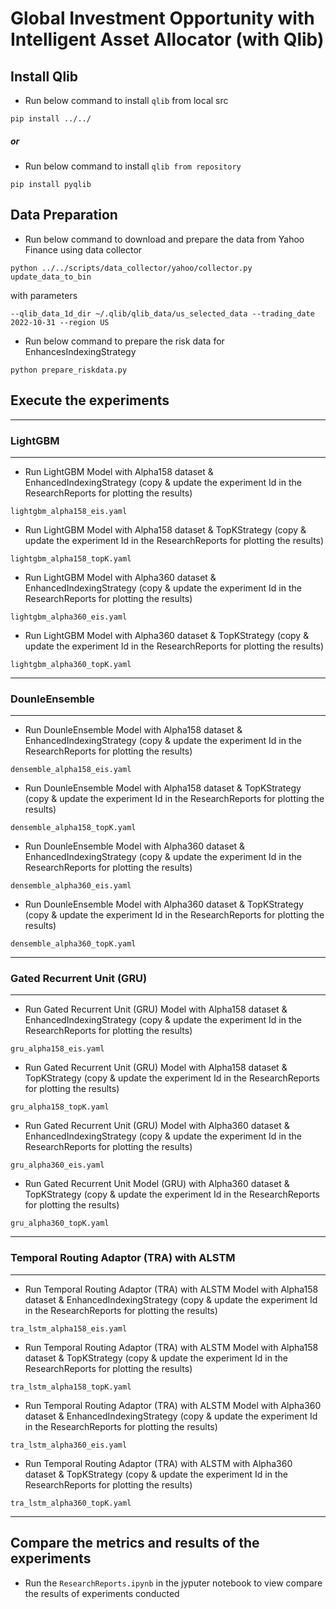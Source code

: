 # Global Investment Opportunity with Intelligent Asset Allocator (with Qlib)

## Install Qlib

- Run below command to install `qlib` from local src

 ```
 pip install ../../
 ```
#####  or
- Run below command to install `qlib from repository`

 ```
 pip install pyqlib
 ```

## Data Preparation

- Run below command to download and prepare the data from Yahoo Finance using data collector

 ```
 python ../../scripts/data_collector/yahoo/collector.py update_data_to_bin
 ```
 with parameters
 ```
 --qlib_data_1d_dir ~/.qlib/qlib_data/us_selected_data --trading_date 2022-10-31 --region US
 ```
  
- Run below command to prepare the risk data for EnhancesIndexingStrategy

 ```
 python prepare_riskdata.py
 ```

## Execute the experiments

----------------------------------
### LightGBM
----------------------------------
- Run LightGBM Model with Alpha158 dataset & EnhancedIndexingStrategy (copy & update the experiment Id in the ResearchReports for plotting the results)
 ```
 lightgbm_alpha158_eis.yaml
 ```
- Run LightGBM Model with Alpha158 dataset & TopKStrategy (copy & update the experiment Id in the ResearchReports for plotting the results)
 ```
 lightgbm_alpha158_topK.yaml
 ```

- Run LightGBM Model with Alpha360 dataset & EnhancedIndexingStrategy (copy & update the experiment Id in the ResearchReports for plotting the results)
 ```
 lightgbm_alpha360_eis.yaml
 ```
- Run LightGBM Model with Alpha360 dataset & TopKStrategy (copy & update the experiment Id in the ResearchReports for plotting the results)
 ```
 lightgbm_alpha360_topK.yaml
 ```

----------------------------------
### DounleEnsemble
----------------------------------
 - Run DounleEnsemble Model with Alpha158 dataset & EnhancedIndexingStrategy (copy & update the experiment Id in the ResearchReports for plotting the results)
 ```
 densemble_alpha158_eis.yaml
 ```
- Run DounleEnsemble Model with Alpha158 dataset & TopKStrategy (copy & update the experiment Id in the ResearchReports for plotting the results)
 ```
 densemble_alpha158_topK.yaml
 ```

- Run DounleEnsemble Model with Alpha360 dataset & EnhancedIndexingStrategy (copy & update the experiment Id in the ResearchReports for plotting the results)
 ```
 densemble_alpha360_eis.yaml
 ```
- Run DounleEnsemble Model with Alpha360 dataset & TopKStrategy (copy & update the experiment Id in the ResearchReports for plotting the results)
 ```
 densemble_alpha360_topK.yaml
 ```

----------------------------------
### Gated Recurrent Unit (GRU)
----------------------------------
 - Run Gated Recurrent Unit (GRU) Model with Alpha158 dataset & EnhancedIndexingStrategy (copy & update the experiment Id in the ResearchReports for plotting the results)
 ```
 gru_alpha158_eis.yaml
 ```
- Run Gated Recurrent Unit (GRU) Model with Alpha158 dataset & TopKStrategy (copy & update the experiment Id in the ResearchReports for plotting the results)
 ```
 gru_alpha158_topK.yaml
 ```

- Run Gated Recurrent Unit (GRU) Model with Alpha360 dataset & EnhancedIndexingStrategy (copy & update the experiment Id in the ResearchReports for plotting the results)
 ```
 gru_alpha360_eis.yaml
 ```
- Run Gated Recurrent Unit Model (GRU) with Alpha360 dataset & TopKStrategy (copy & update the experiment Id in the ResearchReports for plotting the results)
 ```
 gru_alpha360_topK.yaml
 ```
 
----------------------------------
###  Temporal Routing Adaptor (TRA) with ALSTM 
----------------------------------
 - Run Temporal Routing Adaptor (TRA) with ALSTM Model with Alpha158 dataset & EnhancedIndexingStrategy (copy & update the experiment Id in the ResearchReports for plotting the results)
 ```
 tra_lstm_alpha158_eis.yaml
 ```
- Run Temporal Routing Adaptor (TRA) with ALSTM Model with Alpha158 dataset & TopKStrategy (copy & update the experiment Id in the ResearchReports for plotting the results)
 ```
 tra_lstm_alpha158_topK.yaml
 ```

- Run Temporal Routing Adaptor (TRA) with ALSTM Model with Alpha360 dataset & EnhancedIndexingStrategy (copy & update the experiment Id in the ResearchReports for plotting the results)
 ```
 tra_lstm_alpha360_eis.yaml
 ```
- Run Temporal Routing Adaptor (TRA) with ALSTM with Alpha360 dataset & TopKStrategy (copy & update the experiment Id in the ResearchReports for plotting the results)
 ```
 tra_lstm_alpha360_topK.yaml
 ```
 ----------------------------------
 
 ## Compare the metrics and results of the experiments
 
 - Run the `ResearchReports.ipynb` in the jyputer notebook to view compare the results of experiments conducted
 
 
  
  

